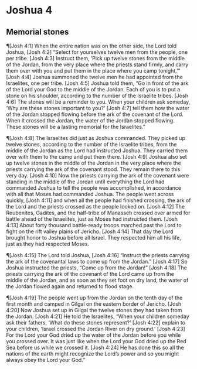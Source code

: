 # Joshua 4

## Memorial stones
¶[Josh 4:1] When the entire nation was on the other side, the Lord told Joshua,
[Josh 4:2] “Select for yourselves twelve men from the people, one per tribe.
[Josh 4:3] Instruct them, ‘Pick up twelve stones from the middle of the Jordan, from the very place where the priests stand firmly, and carry them over with you and put them in the place where you camp tonight.’”
[Josh 4:4] Joshua summoned the twelve men he had appointed from the Israelites, one per tribe.
[Josh 4:5] Joshua told them, “Go in front of the ark of the Lord your God to the middle of the Jordan. Each of you is to put a stone on his shoulder, according to the number of the Israelite tribes.
[Josh 4:6] The stones will be a reminder to you. When your children ask someday, ‘Why are these stones important to you?’
[Josh 4:7] tell them how the water of the Jordan stopped flowing before the ark of the covenant of the Lord. When it crossed the Jordan, the water of the Jordan stopped flowing. These stones will be a lasting memorial for the Israelites.”

¶[Josh 4:8] The Israelites did just as Joshua commanded. They picked up twelve stones, according to the number of the Israelite tribes, from the middle of the Jordan as the Lord had instructed Joshua. They carried them over with them to the camp and put them there.
[Josh 4:9] Joshua also set up twelve stones in the middle of the Jordan in the very place where the priests carrying the ark of the covenant stood. They remain there to this very day.
[Josh 4:10] Now the priests carrying the ark of the covenant were standing in the middle of the Jordan until everything the Lord had commanded Joshua to tell the people was accomplished, in accordance with all that Moses had commanded Joshua. The people went across quickly,
[Josh 4:11] and when all the people had finished crossing, the ark of the Lord and the priests crossed as the people looked on.
[Josh 4:12] The Reubenites, Gadites, and the half-tribe of Manasseh crossed over armed for battle ahead of the Israelites, just as Moses had instructed them.
[Josh 4:13] About forty thousand battle-ready troops marched past the Lord to fight on the rift valley plains of Jericho.
[Josh 4:14] That day the Lord brought honor to Joshua before all Israel. They respected him all his life, just as they had respected Moses.

¶[Josh 4:15] The Lord told Joshua,
[Josh 4:16] “Instruct the priests carrying the ark of the covenantal laws to come up from the Jordan.”
[Josh 4:17] So Joshua instructed the priests, “Come up from the Jordan!”
[Josh 4:18] The priests carrying the ark of the covenant of the Lord came up from the middle of the Jordan, and as soon as they set foot on dry land, the water of the Jordan flowed again and returned to flood stage.

¶[Josh 4:19] The people went up from the Jordan on the tenth day of the first month and camped in Gilgal on the eastern border of Jericho.
[Josh 4:20] Now Joshua set up in Gilgal the twelve stones they had taken from the Jordan.
[Josh 4:21] He told the Israelites, “When your children someday ask their fathers, ‘What do these stones represent?’
[Josh 4:22] explain to your children, ‘Israel crossed the Jordan River on dry ground.’
[Josh 4:23] For the Lord your God dried up the water of the Jordan before you while you crossed over. It was just like when the Lord your God dried up the Red Sea before us while we crossed it.
[Josh 4:24] He has done this so all the nations of the earth might recognize the Lord’s power and so you might always obey the Lord your God.”
